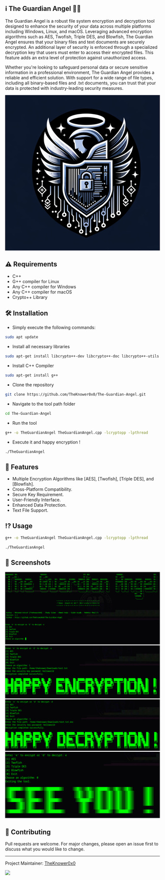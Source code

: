 ## ℹ️ The Guardian Angel 🪽😇

The Guardian Angel is a robust file system encryption and decryption tool designed to enhance the security of your data across multiple platforms including Windows, Linux, and macOS. Leveraging advanced encryption algorithms such as AES, Twofish, Triple DES, and Blowfish, The Guardian Angel ensures that your binary files and text documents are securely encrypted. An additional layer of security is enforced through a specialized decryption key that users must enter to access their encrypted files. This feature adds an extra level of protection against unauthorized access.

Whether you're looking to safeguard personal data or secure sensitive information in a professional environment, The Guardian Angel provides a reliable and efficient solution. With support for a wide range of file types, including all binary-based files and .txt documents, you can trust that your data is protected with industry-leading security measures.


![alt text](https://github.com/TheKnower0x0/The-Guardian-Angel/blob/main/img/TheGuardianAngel.jpg)
                                        

##  ⚠️ Requirements

- C++
- G++ compiler for Linux
- Any C++ compiler for Windows 
- Any C++ compiler for macOS
- Crypto++ Library



## 🛠️ Installation

* Simply execute the following commands:

```bash
sudo apt update
```
* Install all necessary libraries

```bash
sudo apt-get install libcrypto++-dev libcrypto++-doc libcrypto++-utils
```
* Install C++ Compiler

```bash
sudo apt-get install g++
```
* Clone the repository

```bash
git clone https://github.com/TheKnower0x0/The-Guardian-Angel.git
```
* Navigate to the tool path folder

```bash
cd The-Guardian-Angel

```
* Run the tool

```bash
g++ -o TheGuardianAngel TheGuardianAngel.cpp -lcryptopp -lpthread
```
* Execute it and happy encryption !

```bash
./TheGuardianAngel
```

## 🎯 Features
- Multiple Encryption Algorithms like [AES], [Twofish], [Triple DES], and [Blowfish].
- Cross-Platform Compatibility.
- Secure Key Requirement.
- User-Friendly Interface.
- Enhanced Data Protection.
- Text File Support.



## ⁉️ Usage

```bash
g++ -o TheGuardianAngel TheGuardianAngel.cpp -lcryptopp -lpthread
```

```bash
./TheGuardianAngel
```


## 📸 Screenshots
![alt text](https://github.com/TheKnower0x0/The-Guardian-Angel/blob/main/img/Menu.png)
![alt text](https://github.com/TheKnower0x0/The-Guardian-Angel/blob/main/img/Encrypt.png)
![alt text](https://github.com/TheKnower0x0/The-Guardian-Angel/blob/main/img/Decrypt.png)
![alt text](https://github.com/TheKnower0x0/The-Guardian-Angel/blob/main/img/Exit.png)



## 💚 Contributing

Pull requests are welcome. For major changes, please open an issue first to discuss what you would like to change.

-----
Project Maintainer: [TheKnower0x0](https://github.com/TheKnower0x0) 



[<img src="https://img.icons8.com/color/48/000000/linkedin.png"/>](https://www.linkedin.com/in/mohamed-ashraf-the-knower/)
